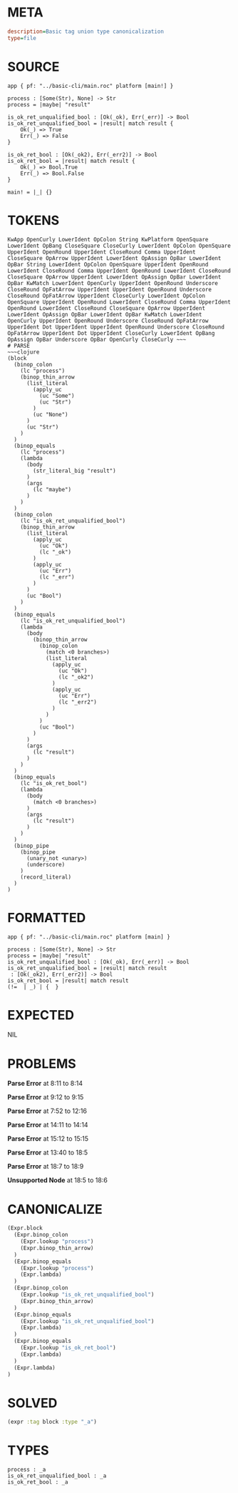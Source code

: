 # META
~~~ini
description=Basic tag union type canonicalization
type=file
~~~
# SOURCE
~~~roc
app { pf: "../basic-cli/main.roc" platform [main!] }

process : [Some(Str), None] -> Str
process = |maybe| "result"

is_ok_ret_unqualified_bool : [Ok(_ok), Err(_err)] -> Bool
is_ok_ret_unqualified_bool = |result| match result {
    Ok(_) => True
    Err(_) => False
}

is_ok_ret_bool : [Ok(_ok2), Err(_err2)] -> Bool
is_ok_ret_bool = |result| match result {
    Ok(_) => Bool.True
    Err(_) => Bool.False
}

main! = |_| {}
~~~
# TOKENS
~~~text
KwApp OpenCurly LowerIdent OpColon String KwPlatform OpenSquare LowerIdent OpBang CloseSquare CloseCurly LowerIdent OpColon OpenSquare UpperIdent OpenRound UpperIdent CloseRound Comma UpperIdent CloseSquare OpArrow UpperIdent LowerIdent OpAssign OpBar LowerIdent OpBar String LowerIdent OpColon OpenSquare UpperIdent OpenRound LowerIdent CloseRound Comma UpperIdent OpenRound LowerIdent CloseRound CloseSquare OpArrow UpperIdent LowerIdent OpAssign OpBar LowerIdent OpBar KwMatch LowerIdent OpenCurly UpperIdent OpenRound Underscore CloseRound OpFatArrow UpperIdent UpperIdent OpenRound Underscore CloseRound OpFatArrow UpperIdent CloseCurly LowerIdent OpColon OpenSquare UpperIdent OpenRound LowerIdent CloseRound Comma UpperIdent OpenRound LowerIdent CloseRound CloseSquare OpArrow UpperIdent LowerIdent OpAssign OpBar LowerIdent OpBar KwMatch LowerIdent OpenCurly UpperIdent OpenRound Underscore CloseRound OpFatArrow UpperIdent Dot UpperIdent UpperIdent OpenRound Underscore CloseRound OpFatArrow UpperIdent Dot UpperIdent CloseCurly LowerIdent OpBang OpAssign OpBar Underscore OpBar OpenCurly CloseCurly ~~~
# PARSE
~~~clojure
(block
  (binop_colon
    (lc "process")
    (binop_thin_arrow
      (list_literal
        (apply_uc
          (uc "Some")
          (uc "Str")
        )
        (uc "None")
      )
      (uc "Str")
    )
  )
  (binop_equals
    (lc "process")
    (lambda
      (body
        (str_literal_big "result")
      )
      (args
        (lc "maybe")
      )
    )
  )
  (binop_colon
    (lc "is_ok_ret_unqualified_bool")
    (binop_thin_arrow
      (list_literal
        (apply_uc
          (uc "Ok")
          (lc "_ok")
        )
        (apply_uc
          (uc "Err")
          (lc "_err")
        )
      )
      (uc "Bool")
    )
  )
  (binop_equals
    (lc "is_ok_ret_unqualified_bool")
    (lambda
      (body
        (binop_thin_arrow
          (binop_colon
            (match <0 branches>)
            (list_literal
              (apply_uc
                (uc "Ok")
                (lc "_ok2")
              )
              (apply_uc
                (uc "Err")
                (lc "_err2")
              )
            )
          )
          (uc "Bool")
        )
      )
      (args
        (lc "result")
      )
    )
  )
  (binop_equals
    (lc "is_ok_ret_bool")
    (lambda
      (body
        (match <0 branches>)
      )
      (args
        (lc "result")
      )
    )
  )
  (binop_pipe
    (binop_pipe
      (unary_not <unary>)
      (underscore)
    )
    (record_literal)
  )
)
~~~
# FORMATTED
~~~roc
app { pf: "../basic-cli/main.roc" platform [main] }

process : [Some(Str), None] -> Str
process = |maybe| "result"
is_ok_ret_unqualified_bool : [Ok(_ok), Err(_err)] -> Bool
is_ok_ret_unqualified_bool = |result| match result
 : [Ok(_ok2), Err(_err2)] -> Bool
is_ok_ret_bool = |result| match result
(!=  | _) | {  }
~~~
# EXPECTED
NIL
# PROBLEMS
**Parse Error**
at 8:11 to 8:14

**Parse Error**
at 9:12 to 9:15

**Parse Error**
at 7:52 to 12:16

**Parse Error**
at 14:11 to 14:14

**Parse Error**
at 15:12 to 15:15

**Parse Error**
at 13:40 to 18:5

**Parse Error**
at 18:7 to 18:9

**Unsupported Node**
at 18:5 to 18:6

# CANONICALIZE
~~~clojure
(Expr.block
  (Expr.binop_colon
    (Expr.lookup "process")
    (Expr.binop_thin_arrow)
  )
  (Expr.binop_equals
    (Expr.lookup "process")
    (Expr.lambda)
  )
  (Expr.binop_colon
    (Expr.lookup "is_ok_ret_unqualified_bool")
    (Expr.binop_thin_arrow)
  )
  (Expr.binop_equals
    (Expr.lookup "is_ok_ret_unqualified_bool")
    (Expr.lambda)
  )
  (Expr.binop_equals
    (Expr.lookup "is_ok_ret_bool")
    (Expr.lambda)
  )
  (Expr.lambda)
)
~~~
# SOLVED
~~~clojure
(expr :tag block :type "_a")
~~~
# TYPES
~~~roc
process : _a
is_ok_ret_unqualified_bool : _a
is_ok_ret_bool : _a
~~~
